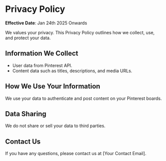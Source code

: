 # Privacy Policy

**Effective Date**: Jan 24th 2025 Onwards

We values your privacy. This Privacy Policy outlines how we collect, use, and protect your data.

## Information We Collect

- User data from Pinterest API.
- Content data such as titles, descriptions, and media URLs.

## How We Use Your Information

We use your data to authenticate and post content on your Pinterest boards.

## Data Sharing

We do not share or sell your data to third parties.

## Contact Us

If you have any questions, please contact us at [Your Contact Email].
